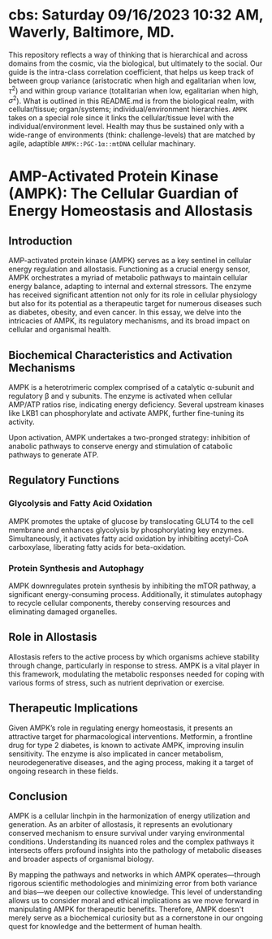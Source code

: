 # cbs: Saturday 09/16/2023 10:32 AM, Waverly, Baltimore, MD.

This repository reflects a way of thinking that is hierarchical and across domains from the cosmic, via the biological, but ultimately to the social. Our guide is the intra-class correlation coefficient, that helps us keep track of between group variance (aristocratic when high and egalitarian when low, $\tau^2$) and within group variance (totalitarian when low, egalitarian when high, $\sigma^2$). What is outlined in this README.md is from the biological realm, with cellular/tissue; organ/systems; individual/environment hierarchies. `AMPK` takes on a special role since it links the cellular/tissue level with the individual/environment level. Health may thus be sustained only with a wide-range of environments (think: challenge-levels) that are matched by agile, adaptible `AMPK::PGC-1α::mtDNA` cellular machinary. 

# AMP-Activated Protein Kinase (AMPK): The Cellular Guardian of Energy Homeostasis and Allostasis

## Introduction

AMP-activated protein kinase (AMPK) serves as a key sentinel in cellular energy regulation and allostasis. Functioning as a crucial energy sensor, AMPK orchestrates a myriad of metabolic pathways to maintain cellular energy balance, adapting to internal and external stressors. The enzyme has received significant attention not only for its role in cellular physiology but also for its potential as a therapeutic target for numerous diseases such as diabetes, obesity, and even cancer. In this essay, we delve into the intricacies of AMPK, its regulatory mechanisms, and its broad impact on cellular and organismal health.

## Biochemical Characteristics and Activation Mechanisms

AMPK is a heterotrimeric complex comprised of a catalytic α-subunit and regulatory β and γ subunits. The enzyme is activated when cellular AMP/ATP ratios rise, indicating energy deficiency. Several upstream kinases like LKB1 can phosphorylate and activate AMPK, further fine-tuning its activity.

Upon activation, AMPK undertakes a two-pronged strategy: inhibition of anabolic pathways to conserve energy and stimulation of catabolic pathways to generate ATP. 

## Regulatory Functions

### Glycolysis and Fatty Acid Oxidation

AMPK promotes the uptake of glucose by translocating GLUT4 to the cell membrane and enhances glycolysis by phosphorylating key enzymes. Simultaneously, it activates fatty acid oxidation by inhibiting acetyl-CoA carboxylase, liberating fatty acids for beta-oxidation.

### Protein Synthesis and Autophagy

AMPK downregulates protein synthesis by inhibiting the mTOR pathway, a significant energy-consuming process. Additionally, it stimulates autophagy to recycle cellular components, thereby conserving resources and eliminating damaged organelles.

## Role in Allostasis

Allostasis refers to the active process by which organisms achieve stability through change, particularly in response to stress. AMPK is a vital player in this framework, modulating the metabolic responses needed for coping with various forms of stress, such as nutrient deprivation or exercise.

## Therapeutic Implications

Given AMPK’s role in regulating energy homeostasis, it presents an attractive target for pharmacological interventions. Metformin, a frontline drug for type 2 diabetes, is known to activate AMPK, improving insulin sensitivity. The enzyme is also implicated in cancer metabolism, neurodegenerative diseases, and the aging process, making it a target of ongoing research in these fields.

## Conclusion

AMPK is a cellular linchpin in the harmonization of energy utilization and generation. As an arbiter of allostasis, it represents an evolutionary conserved mechanism to ensure survival under varying environmental conditions. Understanding its nuanced roles and the complex pathways it intersects offers profound insights into the pathology of metabolic diseases and broader aspects of organismal biology.

By mapping the pathways and networks in which AMPK operates—through rigorous scientific methodologies and minimizing error from both variance and bias—we deepen our collective knowledge. This level of understanding allows us to consider moral and ethical implications as we move forward in manipulating AMPK for therapeutic benefits. Therefore, AMPK doesn't merely serve as a biochemical curiosity but as a cornerstone in our ongoing quest for knowledge and the betterment of human health.
